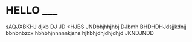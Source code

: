 # HELLO ___
sAQJXBKHJ
djkb
DJ
JD
<HJBS
JNDbhjhhjhbj
DJbmh
BHDHDHJdsjjkdnjj
 bbnbnbzcx hbhbhjnnnnnkjsns
hjhbhjdhjdhjdhjd
JKNDJNDD
